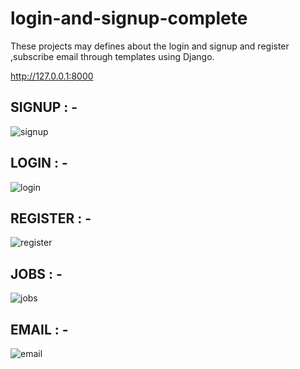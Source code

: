 # login-and-signup-complete
These projects may defines about the login and signup  and register ,subscribe email through templates using Django.

http://127.0.0.1:8000 

SIGNUP : -
------------------------
![signup](https://user-images.githubusercontent.com/34789553/61031833-e7965600-a3dd-11e9-9850-346c45a2afba.png)

LOGIN : -
------------------------
![login](https://user-images.githubusercontent.com/34789553/61031887-0563bb00-a3de-11e9-8321-70a1d7bfc151.png)

REGISTER : -
--------------------------
![register](https://user-images.githubusercontent.com/34789553/61031925-190f2180-a3de-11e9-9e1e-0968cf32fce9.png)

JOBS : -
---------------------------
![jobs](https://user-images.githubusercontent.com/34789553/61031966-27f5d400-a3de-11e9-8830-449462c58b33.png)

EMAIL : -
----------------------------
![email](https://user-images.githubusercontent.com/34789553/61032010-3e9c2b00-a3de-11e9-90dc-a8b50b1cda58.png)
